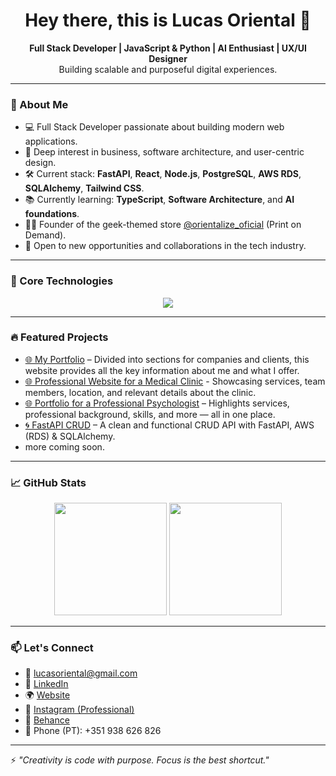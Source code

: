 <h1 align="center">Hey there, this is Lucas Oriental 👋</h1>

<p align="center">
  <strong>Full Stack Developer | JavaScript & Python | AI Enthusiast | UX/UI Designer</strong><br>
  Building scalable and purposeful digital experiences.
</p>

---

### 🚀 About Me

- 💻 Full Stack Developer passionate about building modern web applications.
- 🧠 Deep interest in business, software architecture, and user-centric design.
- 🛠️ Current stack: **FastAPI**, **React**, **Node.js**, **PostgreSQL**, **AWS RDS**, **SQLAlchemy**, **Tailwind CSS**.
- 📚 Currently learning: **TypeScript**, **Software Architecture**, and **AI foundations**.
- 👨‍🎨 Founder of the geek-themed store [@orientalize_oficial](https://www.instagram.com/orientalize_oficial) (Print on Demand).
- 🚀 Open to new opportunities and collaborations in the tech industry.

---

### 🧰 Core Technologies

<div align="center">
  <img src="https://skillicons.dev/icons?i=js,py,react,nodejs,express,fastapi,html,css,tailwind,sass,jest,cypress,postgres,docker,jenkins,git,github,aws,figma" />
</div>

---

### 🔥 Featured Projects

- [🌐 My Portfolio](https://lucasoriental.com) – Divided into sections for companies and clients, this website provides all the key information about me and what I offer.
- [🌐 Professional Website for a Medical Clinic](https://clinicadopaiao.com) - Showcasing services, team members, location, and relevant details about the clinic.
- [🌐 Portfolio for a Professional Psychologist](https://rutematos-psicologa.com) – Highlights services, professional background, skills, and more — all in one place.
- [🌀 FastAPI CRUD](https://github.com/lucasoriental/fastapi_crud) – A clean and functional CRUD API with FastAPI, AWS (RDS) & SQLAlchemy.
- more coming soon.
  
---

### 📈 GitHub Stats

<div align="center">
  <img height="180em" src="https://github-readme-stats.vercel.app/api?username=lucasoriental&show_icons=true&theme=github_dark&hide_border=true" />
  <img height="180em" src="https://github-readme-stats.vercel.app/api/top-langs/?username=lucasoriental&layout=compact&theme=github_dark&hide_border=true" />
</div>

---

### 📫 Let's Connect

- 📧 lucasoriental@gmail.com  
- 💼 [LinkedIn](https://www.linkedin.com/in/lucas-oriental-dos-santos/)  
- 🌍 [Website](https://lucasoriental.com)  
- 📸 [Instagram (Professional)](https://www.instagram.com/lucasorientaldev)  
- 🎨 [Behance](https://www.behance.net/lucasoriental)  
- 📱 Phone (PT): +351 938 626 826

---

⚡ *"Creativity is code with purpose. Focus is the best shortcut."*
